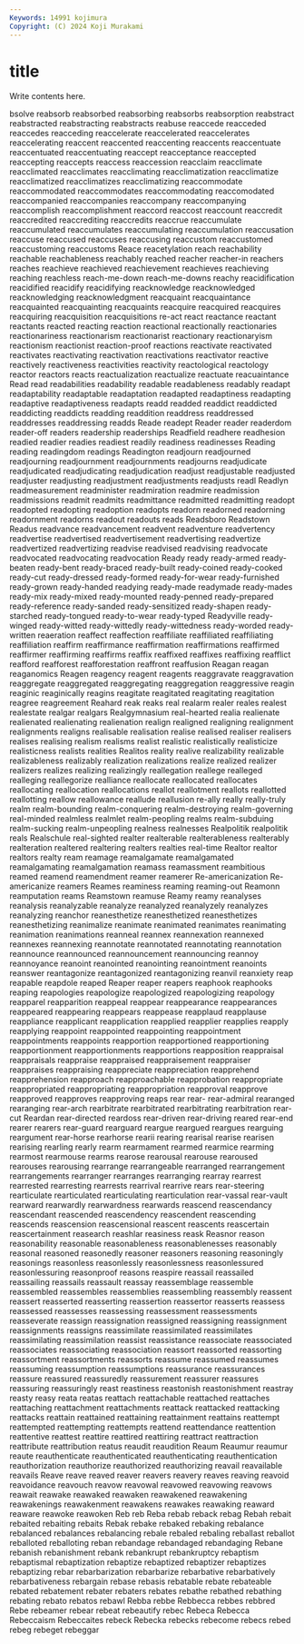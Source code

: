 ```yaml
---
Keywords: 14991 kojimura
Copyright: (C) 2024 Koji Murakami
---
```


# title

Write contents here.



bsolve reabsorb reabsorbed reabsorbing reabsorbs reabsorption reabstract reabstracted reabstracting
reabstracts reabuse reaccede reacceded reaccedes reacceding reaccelerate reaccelerated reaccelerates reaccelerating
reaccent reaccented reaccenting reaccents reaccentuate reaccentuated reaccentuating reaccept reacceptance reaccepted
reaccepting reaccepts reaccess reaccession reacclaim reacclimate reacclimated reacclimates reacclimating reacclimatization
reacclimatize reacclimatized reacclimatizes reacclimatizing reaccommodate reaccommodated reaccommodates reaccommodating reaccomodated reaccompanied
reaccompanies reaccompany reaccompanying reaccomplish reaccomplishment reaccord reaccost reaccount reaccredit reaccredited
reaccrediting reaccredits reaccrue reaccumulate reaccumulated reaccumulates reaccumulating reaccumulation reaccusation reaccuse
reaccused reaccuses reaccusing reaccustom reaccustomed reaccustoming reaccustoms Reace reacetylation reach
reachability reachable reachableness reachably reached reacher reacher-in reachers reaches reachieve
reachieved reachievement reachieves reachieving reaching reachless reach-me-down reach-me-downs reachy reacidification
reacidified reacidify reacidifying reacknowledge reacknowledged reacknowledging reacknowledgment reacquaint reacquaintance reacquainted
reacquainting reacquaints reacquire reacquired reacquires reacquiring reacquisition reacquisitions re-act react
reactance reactant reactants reacted reacting reaction reactional reactionally reactionaries reactionariness
reactionarism reactionarist reactionary reactionaryism reactionism reactionist reaction-proof reactions reactivate reactivated
reactivates reactivating reactivation reactivations reactivator reactive reactively reactiveness reactivities reactivity
reactological reactology reactor reactors reacts reactualization reactualize reactuate reacuaintance Read
read readabilities readability readable readableness readably readapt readaptability readaptable readaptation
readapted readaptiness readapting readaptive readaptiveness readapts readd readded readdict readdicted
readdicting readdicts readding readdition readdress readdressed readdresses readdressing readds Reade
readept Reader reader readerdom reader-off readers readership readerships Readfield readhere
readhesion readied readier readies readiest readily readiness readinesses Reading reading
readingdom readings Readington readjourn readjourned readjourning readjournment readjournments readjourns readjudicate
readjudicated readjudicating readjudication readjust readjustable readjusted readjuster readjusting readjustment readjustments
readjusts readl Readlyn readmeasurement readminister readmiration readmire readmission readmissions readmit
readmits readmittance readmitted readmitting readopt readopted readopting readoption readopts readorn
readorned readorning readornment readorns readout readouts reads Readsboro Readstown Readus
readvance readvancement readvent readventure readvertency readvertise readvertised readvertisement readvertising readvertize
readvertized readvertizing readvise readvised readvising readvocate readvocated readvocating readvocation Ready
ready ready-armed ready-beaten ready-bent ready-braced ready-built ready-coined ready-cooked ready-cut ready-dressed
ready-formed ready-for-wear ready-furnished ready-grown ready-handed readying ready-made readymade ready-mades ready-mix
ready-mixed ready-mounted ready-penned ready-prepared ready-reference ready-sanded ready-sensitized ready-shapen ready-starched ready-tongued
ready-to-wear ready-typed Readyville ready-winged ready-witted ready-wittedly ready-wittedness ready-worded ready-written reaeration
reaffect reaffection reaffiliate reaffiliated reaffiliating reaffiliation reaffirm reaffirmance reaffirmation reaffirmations
reaffirmed reaffirmer reaffirming reaffirms reaffix reaffixed reaffixes reaffixing reafflict reafford
reafforest reafforestation reaffront reaffusion Reagan reagan reaganomics Reagen reagency reagent
reagents reaggravate reaggravation reaggregate reaggregated reaggregating reaggregation reaggressive reagin reaginic
reaginically reagins reagitate reagitated reagitating reagitation reagree reagreement Reahard reak
reaks real realarm realer reales realest realestate realgar realgars Realgymnasium
real-hearted realia realienate realienated realienating realienation realign realigned realigning realignment
realignments realigns realisable realisation realise realised realiser realisers realises realising
realism realisms realist realistic realistically realisticize realisticness realists realities Realitos
reality realive realizability realizable realizableness realizably realization realizations realize realized
realizer realizers realizes realizing realizingly reallegation reallege realleged realleging reallegorize
realliance reallocate reallocated reallocates reallocating reallocation reallocations reallot reallotment reallots
reallotted reallotting reallow reallowance reallude reallusion re-ally really really-truly realm
realm-bounding realm-conquering realm-destroying realm-governing real-minded realmless realmlet realm-peopling realms realm-subduing
realm-sucking realm-unpeopling realness realnesses Realpolitik realpolitik reals Realschule real-sighted realter
realterable realterableness realterably realteration realtered realtering realters realties real-time Realtor
realtor realtors realty ream reamage reamalgamate reamalgamated reamalgamating reamalgamation reamass
reamassment reambitious reamed reamend reamendment reamer reamerer Re-americanization Re-americanize reamers
Reames reaminess reaming reaming-out Reamonn reamputation reams Reamstown reamuse Reamy
reamy reanalyses reanalysis reanalyzable reanalyze reanalyzed reanalyzely reanalyzes reanalyzing reanchor
reanesthetize reanesthetized reanesthetizes reanesthetizing reanimalize reanimate reanimated reanimates reanimating reanimation
reanimations reanneal reannex reannexation reannexed reannexes reannexing reannotate reannotated reannotating
reannotation reannounce reannounced reannouncement reannouncing reannoy reannoyance reanoint reanointed reanointing
reanointment reanoints reanswer reantagonize reantagonized reantagonizing reanvil reanxiety reap reapable
reapdole reaped Reaper reaper reapers reaphook reaphooks reaping reapologies reapologize
reapologized reapologizing reapology reapparel reapparition reappeal reappear reappearance reappearances reappeared
reappearing reappears reappease reapplaud reapplause reappliance reapplicant reapplication reapplied reapplier
reapplies reapply reapplying reappoint reappointed reappointing reappointment reappointments reappoints reapportion
reapportioned reapportioning reapportionment reapportionments reapportions reapposition reappraisal reappraisals reappraise reappraised
reappraisement reappraiser reappraises reappraising reappreciate reappreciation reapprehend reapprehension reapproach reapproachable
reapprobation reappropriate reappropriated reappropriating reappropriation reapproval reapprove reapproved reapproves reapproving
reaps rear rear- rear-admiral rearanged rearanging rear-arch rearbitrate rearbitrated rearbitrating
rearbitration rear-cut Reardan rear-directed reardoss rear-driven rear-driving reared rear-end rearer
rearers rear-guard rearguard reargue reargued reargues rearguing reargument rear-horse rearhorse
rearii rearing rearisal rearise rearisen rearising rearling rearly rearm rearmament
rearmed rearmice rearming rearmost rearmouse rearms rearose rearousal rearouse rearoused
rearouses rearousing rearrange rearrangeable rearranged rearrangement rearrangements rearranger rearranges rearranging
rearray rearrest rearrested rearresting rearrests rearrival rearrive rears rear-steering rearticulate
rearticulated rearticulating rearticulation rear-vassal rear-vault rearward rearwardly rearwardness rearwards reascend
reascendancy reascendant reascended reascendency reascendent reascending reascends reascension reascensional reascent
reascents reascertain reascertainment reasearch reashlar reasiness reask Reasnor reason reasonability
reasonable reasonableness reasonablenesses reasonably reasonal reasoned reasonedly reasoner reasoners reasoning
reasoningly reasonings reasonless reasonlessly reasonlessness reasonlessured reasonlessuring reasonproof reasons reaspire
reassail reassailed reassailing reassails reassault reassay reassemblage reassemble reassembled reassembles
reassemblies reassembling reassembly reassent reassert reasserted reasserting reassertion reassertor reasserts
reassess reassessed reassesses reassessing reassessment reassessments reasseverate reassign reassignation reassigned
reassigning reassignment reassignments reassigns reassimilate reassimilated reassimilates reassimilating reassimilation reassist
reassistance reassociate reassociated reassociates reassociating reassociation reassort reassorted reassorting reassortment
reassortments reassorts reassume reassumed reassumes reassuming reassumption reassumptions reassurance reassurances
reassure reassured reassuredly reassurement reassurer reassures reassuring reassuringly reast reastiness
reastonish reastonishment reastray reasty reasy reata reatas reattach reattachable reattached
reattaches reattaching reattachment reattachments reattack reattacked reattacking reattacks reattain reattained
reattaining reattainment reattains reattempt reattempted reattempting reattempts reattend reattendance reattention
reattentive reattest reattire reattired reattiring reattract reattraction reattribute reattribution reatus
reaudit reaudition Reaum Reaumur reaumur reaute reauthenticate reauthenticated reauthenticating reauthentication
reauthorization reauthorize reauthorized reauthorizing reavail reavailable reavails Reave reave reaved
reaver reavers reavery reaves reaving reavoid reavoidance reavouch reavow reavowal
reavowed reavowing reavows reawait reawake reawaked reawaken reawakened reawakening reawakenings
reawakenment reawakens reawakes reawaking reaward reaware reawoke reawoken Reb reb
Reba rebab reback rebag Rebah rebait rebaited rebaiting rebaits Rebak
rebake rebaked rebaking rebalance rebalanced rebalances rebalancing rebale rebaled rebaling
reballast reballot reballoted reballoting reban rebandage rebandaged rebandaging Rebane rebanish
rebanishment rebank rebankrupt rebankruptcy rebaptism rebaptismal rebaptization rebaptize rebaptized rebaptizer
rebaptizes rebaptizing rebar rebarbarization rebarbarize rebarbative rebarbatively rebarbativeness rebargain rebase
rebasis rebatable rebate rebateable rebated rebatement rebater rebaters rebates rebathe
rebathed rebathing rebating rebato rebatos rebawl Rebba rebbe Rebbecca rebbes
rebbred Rebe rebeamer rebear rebeat rebeautify rebec Rebeca Rebecca Rebeccaism
Rebeccaites rebeck Rebecka rebecks rebecome rebecs rebed rebeg rebeget rebeggar
